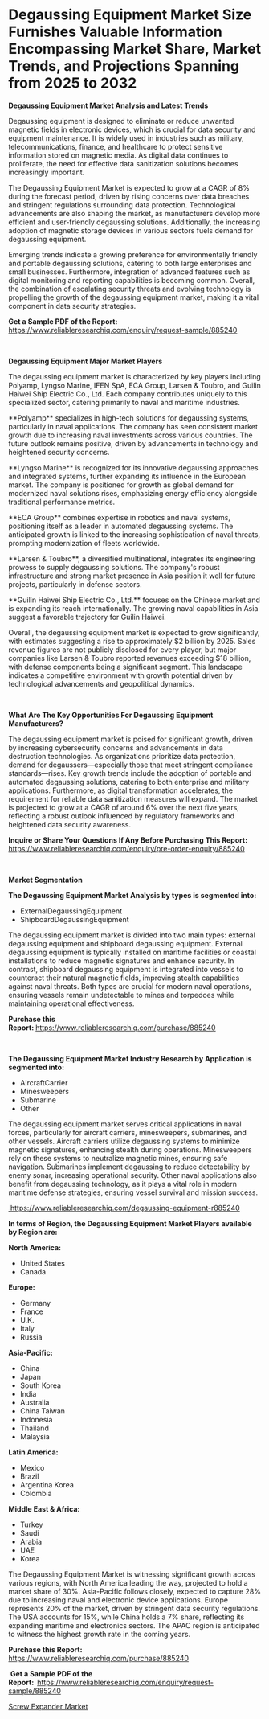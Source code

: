 <p><h1>Degaussing Equipment Market Size Furnishes Valuable Information Encompassing Market Share, Market Trends, and Projections Spanning from 2025 to 2032</h1></p><p><strong>Degaussing Equipment Market Analysis and Latest Trends</strong></p>
<p><p>Degaussing equipment is designed to eliminate or reduce unwanted magnetic fields in electronic devices, which is crucial for data security and equipment maintenance. It is widely used in industries such as military, telecommunications, finance, and healthcare to protect sensitive information stored on magnetic media. As digital data continues to proliferate, the need for effective data sanitization solutions becomes increasingly important.</p><p>The Degaussing Equipment Market is expected to grow at a CAGR of 8% during the forecast period, driven by rising concerns over data breaches and stringent regulations surrounding data protection. Technological advancements are also shaping the market, as manufacturers develop more efficient and user-friendly degaussing solutions. Additionally, the increasing adoption of magnetic storage devices in various sectors fuels demand for degaussing equipment.</p><p>Emerging trends indicate a growing preference for environmentally friendly and portable degaussing solutions, catering to both large enterprises and small businesses. Furthermore, integration of advanced features such as digital monitoring and reporting capabilities is becoming common. Overall, the combination of escalating security threats and evolving technology is propelling the growth of the degaussing equipment market, making it a vital component in data security strategies.</p></p>
<p><strong>Get a Sample PDF of the Report:&nbsp;</strong> <a href="https://www.reliableresearchiq.com/enquiry/request-sample/885240?utm_campaign=2244&utm_medium=2&utm_source=Github&utm_content=ia&utm_term=16022025&utm_id=degaussing-equipment">https://www.reliableresearchiq.com/enquiry/request-sample/885240</a></p>
<p>&nbsp;</p>
<p><strong>Degaussing Equipment Major Market Players</strong></p>
<p><p>The degaussing equipment market is characterized by key players including Polyamp, Lyngso Marine, IFEN SpA, ECA Group, Larsen & Toubro, and Guilin Haiwei Ship Electric Co., Ltd. Each company contributes uniquely to this specialized sector, catering primarily to naval and maritime industries.</p><p>**Polyamp** specializes in high-tech solutions for degaussing systems, particularly in naval applications. The company has seen consistent market growth due to increasing naval investments across various countries. The future outlook remains positive, driven by advancements in technology and heightened security concerns.</p><p>**Lyngso Marine** is recognized for its innovative degaussing approaches and integrated systems, further expanding its influence in the European market. The company is positioned for growth as global demand for modernized naval solutions rises, emphasizing energy efficiency alongside traditional performance metrics.</p><p>**ECA Group** combines expertise in robotics and naval systems, positioning itself as a leader in automated degaussing systems. The anticipated growth is linked to the increasing sophistication of naval threats, prompting modernization of fleets worldwide.</p><p>**Larsen & Toubro**, a diversified multinational, integrates its engineering prowess to supply degaussing solutions. The company's robust infrastructure and strong market presence in Asia position it well for future projects, particularly in defense sectors.</p><p>**Guilin Haiwei Ship Electric Co., Ltd.** focuses on the Chinese market and is expanding its reach internationally. The growing naval capabilities in Asia suggest a favorable trajectory for Guilin Haiwei.</p><p>Overall, the degaussing equipment market is expected to grow significantly, with estimates suggesting a rise to approximately $2 billion by 2025. Sales revenue figures are not publicly disclosed for every player, but major companies like Larsen & Toubro reported revenues exceeding $18 billion, with defense components being a significant segment. This landscape indicates a competitive environment with growth potential driven by technological advancements and geopolitical dynamics.</p></p>
<p>&nbsp;</p>
<p><strong>What Are The Key Opportunities For Degaussing Equipment Manufacturers?</strong></p>
<p><p>The degaussing equipment market is poised for significant growth, driven by increasing cybersecurity concerns and advancements in data destruction technologies. As organizations prioritize data protection, demand for degaussers—especially those that meet stringent compliance standards—rises. Key growth trends include the adoption of portable and automated degaussing solutions, catering to both enterprise and military applications. Furthermore, as digital transformation accelerates, the requirement for reliable data sanitization measures will expand. The market is projected to grow at a CAGR of around 6% over the next five years, reflecting a robust outlook influenced by regulatory frameworks and heightened data security awareness.</p></p>
<p><strong>Inquire or Share Your Questions If Any Before Purchasing This Report:</strong> <a href="https://www.reliableresearchiq.com/enquiry/pre-order-enquiry/885240?utm_campaign=2244&utm_medium=2&utm_source=Github&utm_content=ia&utm_term=16022025&utm_id=degaussing-equipment">https://www.reliableresearchiq.com/enquiry/pre-order-enquiry/885240</a></p>
<p>&nbsp;</p>
<p><strong>Market Segmentation</strong></p>
<p><strong>The Degaussing Equipment Market Analysis by types is segmented into:</strong></p>
<p><ul><li>ExternalDegaussingEquipment</li><li>ShipboardDegaussingEquipment</li></ul></p>
<p><p>The degaussing equipment market is divided into two main types: external degaussing equipment and shipboard degaussing equipment. External degaussing equipment is typically installed on maritime facilities or coastal installations to reduce magnetic signatures and enhance security. In contrast, shipboard degaussing equipment is integrated into vessels to counteract their natural magnetic fields, improving stealth capabilities against naval threats. Both types are crucial for modern naval operations, ensuring vessels remain undetectable to mines and torpedoes while maintaining operational effectiveness.</p></p>
<p><strong>Purchase this Report:&nbsp;</strong><a href="https://www.reliableresearchiq.com/purchase/885240?utm_campaign=2244&utm_medium=2&utm_source=Github&utm_content=ia&utm_term=16022025&utm_id=degaussing-equipment">https://www.reliableresearchiq.com/purchase/885240</a></p>
<p>&nbsp;</p>
<p><strong>The Degaussing Equipment Market Industry Research by Application is segmented into:</strong></p>
<p><ul><li>AircraftCarrier</li><li>Minesweepers</li><li>Submarine</li><li>Other</li></ul></p>
<p><p>The degaussing equipment market serves critical applications in naval forces, particularly for aircraft carriers, minesweepers, submarines, and other vessels. Aircraft carriers utilize degaussing systems to minimize magnetic signatures, enhancing stealth during operations. Minesweepers rely on these systems to neutralize magnetic mines, ensuring safe navigation. Submarines implement degaussing to reduce detectability by enemy sonar, increasing operational security. Other naval applications also benefit from degaussing technology, as it plays a vital role in modern maritime defense strategies, ensuring vessel survival and mission success.</p></p>
<p><a href="https://www.reliableresearchiq.com/degaussing-equipment-r885240?utm_campaign=2244&utm_medium=2&utm_source=Github&utm_content=ia&utm_term=16022025&utm_id=degaussing-equipment">&nbsp;https://www.reliableresearchiq.com/degaussing-equipment-r885240</a></p>
<p><strong>In terms of Region, the Degaussing Equipment Market Players available by Region are:</strong></p>
<p>
    <p> <strong> North America: </strong>
        <ul>
            <li>United States</li>
            <li>Canada</li>
        </ul>
        </p> 
    <p> <strong> Europe: </strong>
        <ul>
            <li>Germany</li>
            <li>France</li>
            <li>U.K.</li>
            <li>Italy</li>
            <li>Russia</li>
        </ul>
        </p> 
    <p> <strong> Asia-Pacific: </strong>
        <ul>
            <li>China</li>
            <li>Japan</li>
            <li>South Korea</li>
            <li>India</li>
            <li>Australia</li>
            <li>China Taiwan</li>
            <li>Indonesia</li>
            <li>Thailand</li>
            <li>Malaysia</li>
        </ul>
        </p> 
    <p> <strong> Latin America: </strong>
        <ul>
            <li>Mexico</li>
            <li>Brazil</li>
            <li>Argentina Korea</li>
            <li>Colombia</li>
        </ul>
        </p> 
    <p> <strong> Middle East & Africa: </strong>
        <ul>
            <li>Turkey</li>
            <li>Saudi</li>
            <li>Arabia</li>
            <li>UAE</li>
            <li>Korea</li>
        </ul>
    </p>
    </p>
<p><p>The Degaussing Equipment Market is witnessing significant growth across various regions, with North America leading the way, projected to hold a market share of 30%. Asia-Pacific follows closely, expected to capture 28% due to increasing naval and electronic device applications. Europe represents 20% of the market, driven by stringent data security regulations. The USA accounts for 15%, while China holds a 7% share, reflecting its expanding maritime and electronics sectors. The APAC region is anticipated to witness the highest growth rate in the coming years.</p></p>
<p><strong>Purchase this Report: </strong><a href="https://www.reliableresearchiq.com/purchase/885240?utm_campaign=2244&utm_medium=2&utm_source=Github&utm_content=ia&utm_term=16022025&utm_id=degaussing-equipment">https://www.reliableresearchiq.com/purchase/885240</a></p>
<p>&nbsp;<strong>Get a Sample PDF of the Report:&nbsp;&nbsp;</strong><a href="https://www.reliableresearchiq.com/enquiry/request-sample/885240?utm_campaign=2244&utm_medium=2&utm_source=Github&utm_content=ia&utm_term=16022025&utm_id=degaussing-equipment">https://www.reliableresearchiq.com/enquiry/request-sample/885240</a></p>
<p><strong></strong></p>
<p><p><a href="https://github.com/klindsey95/Market-Research-Report-List-1/blob/main/screw-expander-market.md?utm_campaign=2244&utm_medium=2&utm_source=Github&utm_content=ia&utm_term=16022025&utm_id=degaussing-equipment">Screw Expander Market</a></p></p>